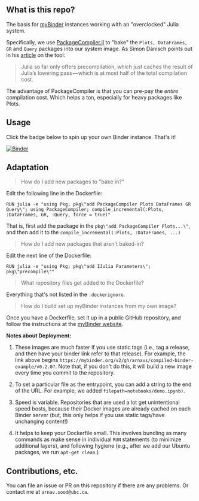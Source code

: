 ## What is this repo? 

The basis for [myBinder](https://mybinder.readthedocs.io/en/latest/) instances working with an "overclocked" Julia system.

Specifically, we use [PackageCompiler.jl](https://github.com/JuliaLang/PackageCompiler.jl) to "bake" the `Plots, DataFrames, GR` and `Query` packages into our system image. As Simon Danisch points out in his [article](https://medium.com/@sdanisch/compiling-julia-binaries-ddd6d4e0caf4) on the tool: 

> Julia so far only offers precompilation, which just caches the result of Julia’s lowering pass — which is at most half of the total compilation cost.

The advantage of PackageCompiler is that you can pre-pay the _entire_ compilation cost. Which helps a ton, especially for heavy packages like Plots.

## Usage 

Click the badge below to spin up your own Binder instance. That's it!

[![Binder](https://mybinder.org/badge_logo.svg)](https://mybinder.org/v2/gh/arnavs/compiled-binder-example/v0.2.1?filepath=notebooks/demo.ipynb)

## Adaptation

> How do I add new packages to "bake in?"

Edit the following line in the Dockerfile: 

```
RUN julia -e "using Pkg; pkg\"add PackageCompiler Plots DataFrames GR Query\"; using PackageCompiler; compile_incremental(:Plots, :DataFrames, GR, :Query, force = true)"
```

That is, first add the package in the `pkg\"add PackageCompiler Plots...\"`, and then add it to the `compile_incremental(:Plots, :DataFrames, ...)`

> How do I add new packages that aren't baked-in?

Edit the next line of the Dockerfile: 

```
RUN julia -e "using Pkg; pkg\"add IJulia Parameters\"; pkg\"precompile\""
```

> What repository files get added to the Dockerfile? 

Everything that's not listed in the `.dockerignore`.

> How do I build set up myBinder instances from my own image?

Once you have a Dockerfile, set it up in a public GitHub repository, and follow the instructions at the [myBinder website](https://mybinder.org).

**Notes about Deployment:** 

1. These images are much faster if you use static tags (i.e., tag a release, and then have your binder link refer to that release). For example, the link above begins `https://mybinder.org/v2/gh/arnavs/compiled-binder-example/v0.2.0?`. Note that, if you don't do this, it will build a new image every time you commit to the repository. 

2. To set a particular file as the entrypoint, you can add a string to the end of the URL. For example, we added `filepath=notebooks/demo.ipynb)`.

3. Speed is variable. Repositories that are used a lot get unintentional speed bosts, because their Docker images are already cached on each Binder server (but, this only helps if you use static tags/have unchanging content!) 

4. It helps to keep your Dockerfile small. This involves bundling as many commands as make sense in individual `RUN` statements (to minimize additional layers), and following hygiene (e.g., after we add our Ubuntu packages, we run `apt-get clean`.)

## Contributions, etc. 

You can file an issue or PR on this repository if there are any problems. Or contact me at `arnav.sood@ubc.ca`.
